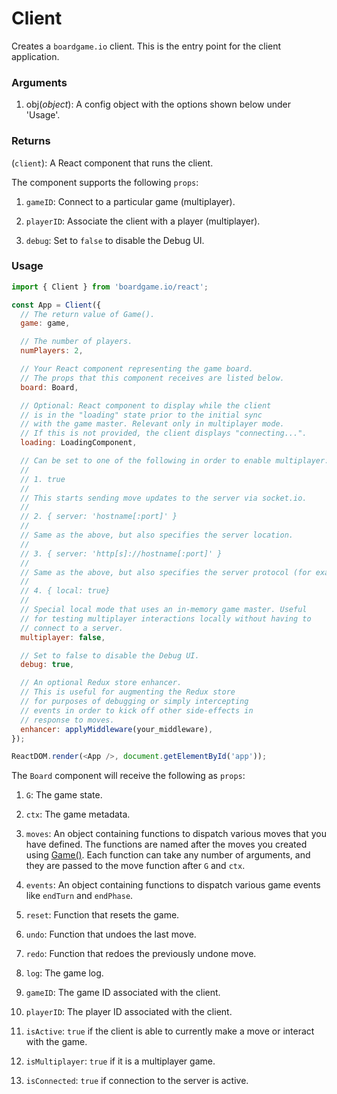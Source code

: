 # Client

Creates a `boardgame.io` client. This is the entry point for
the client application.

### Arguments

1. obj(_object_): A config object with the options shown below under 'Usage'.

### Returns

(`client`): A React component that runs the client.

The component supports the following `props`:

1. `gameID`: Connect to a particular game (multiplayer).

2. `playerID`: Associate the client with a player (multiplayer).

3. `debug`: Set to `false` to disable the Debug UI.

### Usage

```js
import { Client } from 'boardgame.io/react';

const App = Client({
  // The return value of Game().
  game: game,

  // The number of players.
  numPlayers: 2,

  // Your React component representing the game board.
  // The props that this component receives are listed below.
  board: Board,

  // Optional: React component to display while the client
  // is in the "loading" state prior to the initial sync
  // with the game master. Relevant only in multiplayer mode.
  // If this is not provided, the client displays "connecting...".
  loading: LoadingComponent,

  // Can be set to one of the following in order to enable multiplayer:
  //
  // 1. true
  //
  // This starts sending move updates to the server via socket.io.
  //
  // 2. { server: 'hostname[:port]' }
  //
  // Same as the above, but also specifies the server location.
  // 
  // 3. { server: 'http[s]://hostname[:port]' }
  //
  // Same as the above, but also specifies the server protocol (for example, HTTPS).
  //
  // 4. { local: true}
  //
  // Special local mode that uses an in-memory game master. Useful
  // for testing multiplayer interactions locally without having to
  // connect to a server.
  multiplayer: false,

  // Set to false to disable the Debug UI.
  debug: true,

  // An optional Redux store enhancer.
  // This is useful for augmenting the Redux store
  // for purposes of debugging or simply intercepting
  // events in order to kick off other side-effects in
  // response to moves.
  enhancer: applyMiddleware(your_middleware),
});

ReactDOM.render(<App />, document.getElementById('app'));
```

The `Board` component will receive the following as `props`:

1. `G`: The game state.

2. `ctx`: The game metadata.

3. `moves`: An object containing functions to dispatch various
   moves that you have defined. The functions are named after the
   moves you created using [Game()](/api/Game.md). Each function
   can take any number of arguments, and they are passed to the
   move function after `G` and `ctx`.

4. `events`: An object containing functions to dispatch various
   game events like `endTurn` and `endPhase`.

5. `reset`: Function that resets the game.

6. `undo`: Function that undoes the last move.

7. `redo`: Function that redoes the previously undone move.

8. `log`: The game log.

9. `gameID`: The game ID associated with the client.

10. `playerID`: The player ID associated with the client.

11. `isActive`: `true` if the client is able to currently make
    a move or interact with the game.

12. `isMultiplayer`: `true` if it is a multiplayer game.

13. `isConnected`: `true` if connection to the server is active.
